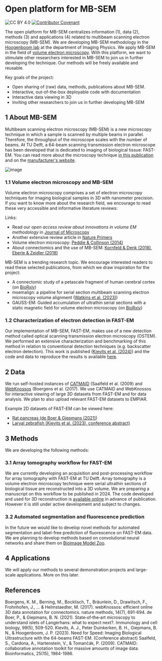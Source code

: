 # Open platform for MB-SEM
![CC BY 4.0](https://img.shields.io/badge/License-CC%20BY%204.0-lightgrey.svg)
[![Contributor Covenant](https://img.shields.io/badge/Contributor%20Covenant-2.1-4baaaa.svg)](code_of_conduct.md) 

The open platform for MB-SEM centralizes information (1), data (2), methods (3) and applications (4) related to multibeam scanning electron microscopy (MB-SEM). We are developing MB-SEM methodology in the [Hoogenboom lab](https://www.hoogenboomlab.org/) at the department of Imaging Physics. We apply MB-SEM in the field of [volume electron microscopy](https://www.azooptics.com/Article.aspx?ArticleID=1504). With this platform, we want to stimulate other researchers interested in MB-SEM to join us in further developing the technique. Our methods will be freely available and reusable. 

Key goals of the project:
- Open sharing of (raw) data, methods, publications about MB-SEM.
- Interactive, out-of-the-box deployable code with documentation
- Interactive data viewing in 3D
- Inviting other researchers to join us in further developing MB-SEM

## 1 About MB-SEM
Multibeam scanning electron microscopy (MB-SEM) is a new microscopy technique in which a sample is scanned by multiple beams in parallel. Therefore, the throughput of the microscope scales with the number of beams. At TU Delft, a 64-beam scanning transmission electron microscope has been developed that is dedicated to imaging of biological tissue: FAST-EM. You can read more about the microscopy technique [in this publication](https://avs.scitation.org/doi/10.1116/1.4966216) and on the [manufacturer's website](https://www.delmic.com/en/products/fast-imaging/fast-em).

![image](https://raw.githubusercontent.com/arentkievits/MB-SEM/main/workflow.png)

### 1.1 Volume electron microscopy and MB-SEM
Volume electron microscopy comprises a set of electron microscopy techniques for imaging biological samples in 3D with nanometer precision. If you want to know more about the research field, we encourage to read these very accessible and informative literature reviews:

Links:
- Read our *open access review about innovations in volume EM methodology* in [Journal of Microscopy](https://onlinelibrary.wiley.com/doi/10.1111/jmi.13134)
- Another extensive review article in [Nature Primers](https://www.nature.com/articles/s43586-022-00145-3) 
- Volume electron microscopy: [Peddie & Collinson (2014)](https://www.sciencedirect.com/science/article/pii/S0968432814000250)
- About connectomics and the use of MB-SEM: [Kornfeld & Denk (2018)](https://onlinelibrary.wiley.com/doi/full/10.1111/boc.201600024), [Eberle & Zeidler (2018)](https://www.frontiersin.org/articles/10.3389/fnana.2018.00112/full)

MB-SEM is a trending research topic. We encourage interested readers to read these selected publications, from which we draw inspiration for the project:
- A connectomic study of a petascale fragment of human cerebral cortex (on [BioRxiv](https://doi.org/10.1101/2021.05.29.446289))
- msemalign: a pipeline for serial section multibeam scanning electron microscopy volume alignment ([Watkins et al. (2023)](10.3389/fnins.2023.1281098))
- GAUSS-EM: Guided accumulation of ultrathin serial sections with a static magnetic field for volume electron microscopy (on [BioRxiv](https://doi.org/10.1101/2023.11.13.566828))

### 1.2 Characterization of electron detection in FAST-EM
Our implementation of MB-SEM, FAST-EM, makes use of a new detection method called optical scanning transmission electron microscopy (OSTEM). We performed an extensive characterization and benchmarking of this method in relation to conventional detection techniques (e.g. backscatter electron detection). This work is published ([Kievits et al. (2024)](https://doi.org/10.1016/j.ultramic.2023.113877)) and the code and data to reproduce the results is available [here](10.4121/9c98aee1-608e-4c71-8b89-dcb1e8eb3e5e.v2).  

## 2 Data
We run self-hosted instances of [CATMAID](https://sonic.tnw.tudelft.nl/catmaid/) (Saalfeld et al. (2009) and [WebKnossos](https://webknossos.tnw.tudelft.nl) (Boergens et al. (2017). We use CATMAID and WebKnossos for interactive viewing of large 3D datasets from FAST-EM and for data analysis. We plan to also upload relevant FAST-EM datasets to EMPIAR. 

Example 2D datasets of FAST-EM can be viewed here:
- [Rat pancreas (de Boer & Giepmans (2021)](http://nanotomy.org/OA/deBoer2021ICB/index.html))
- [Larval zebrafish (Kievits et al. (2023), conference abstract)](http://www.nanotomy.org/OA/Kievits2023MMA/)

## 3 Methods
We are developing the following methods:

### 3.1 Array tomography workflow for FAST-EM
We are currently developing an acquisition and post-processing workflow for array tomography with FAST-EM at TU Delft. Array tomography is a volume electron microscopy technique were serial ultrathin sections of biological tissue are reconstructed into a 3D volume. We are preparing a manuscript on this workflow to be published in 2024. The code developed and used for 3D reconstruction is [available online](https://github.com/hoogenboom-group) in advance of publication. However it is still under active development and subject to changes. 

### 3.2 Automated segmentation and fluorescence prediction
In the future we would like to develop novel methods for automated segmentation and label-free prediction of fluorescence on FAST-EM data. We are planning to develop methods based on convolutional neural networks and share them on [Bioimage Model Zoo](https://bioimage.io/). 

## 4 Applications
We will apply our methods to several demonstration projects and large-scale applications. More on this later.

## References
Boergens, K. M., Berning, M., Bocklisch, T., Bräunlein, D., Drawitsch, F., Frohnhofen, J., ... & Helmstaedter, M. (2017). webKnossos: efficient online 3D data annotation for connectomics. nature methods, 14(7), 691-694.
de Boer, P., & Giepmans, B. N. (2021). State‐of‐the‐art microscopy to understand islets of Langerhans: what to expect next?. Immunology and cell biology, 99(5), 509-520. 
Kievits, A. J., Peter Duinkerken, B. H., Giepmans, B. N., & Hoogenboom, J. P. (2023). Need for Speed: Imaging Biological Ultrastructure with the 64-beams FAST-EM. (Conference abstract)
Saalfeld, S., Cardona, A., Hartenstein, V., & Tomančák, P. (2009). CATMAID: collaborative annotation toolkit for massive amounts of image data. Bioinformatics, 25(15), 1984-1986.


